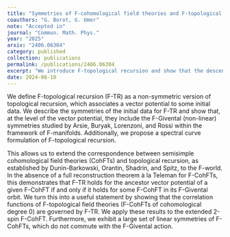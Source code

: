```yaml
---
title: "Symmetries of F-cohomological field theories and F-topological recursion"
coauthors: "G. Borot, G. Umer"
note: "Accepted in"
journal: "Commun. Math. Phys."
year: "2025"
arxiv: "2406.06304"
category: published
collection: publications
permalink: /publications/2406.06304
excerpt: "We introduce F-topological recursion and show that the descendant theory of F-CohFTs in the Givental orbit are compute by F-topological recursion."
date: 2024-06-10
---
```


We define F-topological recursion (F-TR) as a non-symmetric version of topological recursion, which associates a vector potential to some initial data. We describe the symmetries of the initial data for F-TR and show that, at the level of the vector potential, they include the F-Givental (non-linear) symmetries studied by Arsie, Buryak, Lorenzoni, and Rossi within the framework of F-manifolds. Additionally, we propose a spectral curve formulation of F-topological recursion.

This allows us to extend the correspondence between semisimple cohomological field theories (CohFTs) and topological recursion, as established by Dunin-Barkowski, Orantin, Shadrin, and Spitz, to the F-world. In the absence of a full reconstruction theorem à la Teleman for F-CohFTs, this demonstrates that F-TR holds for the ancestor vector potential of a given F-CohFT if and only if it holds for some F-CohFT in its F-Givental orbit. We turn this into a useful statement by showing that the correlation functions of F-topological field theories (F-CohFTs of cohomological degree 0) are governed by F-TR. We apply these results to the extended 2-spin F-CohFT. Furthermore, we exhibit a large set of linear symmetries of F-CohFTs, which do not commute with the F-Givental action. 